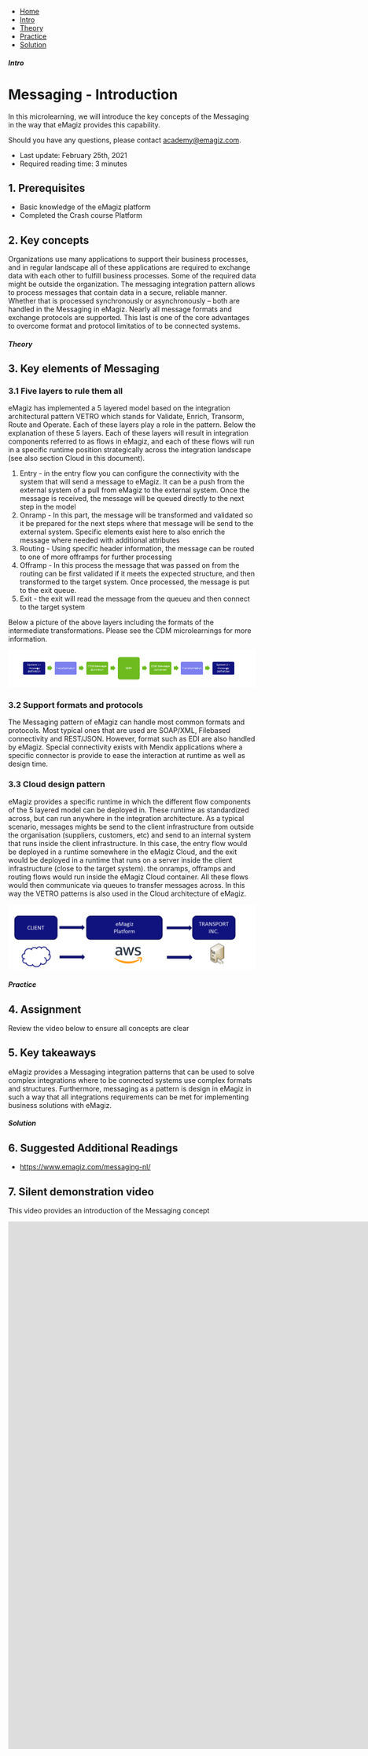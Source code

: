<div class="ez-academy">
	<div class="ez-academy__body">
		<main class="micro-learning">
		<ul class="doc-nav">
			<li class="doc-nav__item"><a href="../../docs/microlearning/crashcourse-messaging-index" class="doc-nav__link">Home</a></li>
			<li class="doc-nav__item"><a href="#intro" class="doc-nav__link">Intro</a></li>
			<li class="doc-nav__item"><a href="#theory" class="doc-nav__link">Theory</a></li>
			<li class="doc-nav__item"><a href="#practice" class="doc-nav__link">Practice</a></li>
			<li class="doc-nav__item"><a href="#solution" class="doc-nav__link">Solution</a></li>
		</ul>

<div class="doc">

##### Intro

# Messaging - Introduction

In this microlearning, we will introduce the key concepts of the Messaging in the way that eMagiz provides this capability.

Should you have any questions, please contact academy@emagiz.com.

- Last update: February 25th, 2021
- Required reading time: 3 minutes

## 1. Prerequisites
- Basic knowledge of the eMagiz platform
- Completed the Crash course Platform

## 2. Key concepts
Organizations use many applications to support their business processes, and in regular landscape all of these applications are required to exchange data with each other to fulfill business processes. Some of the required data might be outside the organization. The messaging integration pattern allows to process messages that contain data in a secure, reliable manner. Whether that is processed synchronously or asynchronously – both are handled in the Messaging in eMagiz. Nearly all message formats and exchange protocols are supported. This last is one of the core advantages to overcome format and protocol limitatios of to be connected systems.

##### Theory

## 3. Key elements of Messaging


### 3.1 Five layers to rule them all
eMagiz has implemented a 5 layered model based on the integration architectural pattern VETRO which stands for Validate, Enrich, Transorm, Route and Operate. Each of these layers play a role in the pattern. Below the explanation of these 5 layers. Each of these layers will result in integration components referred to as flows in eMagiz, and each of these flows will run in a specific runtime position strategically across the integration landscape (see also section Cloud in this document).

1. Entry - in the entry flow you can configure the connectivity with the system that will send a message to eMagiz. It can be a push from the external system of a pull from eMagiz to the external system. Once the message is received, the message will be queued directly to the next step in the model
2. Onramp - In this part, the message will be transformed and validated so it be prepared for the next steps where that message will be send to the external system. Specific elements exist here to also enrich the message where needed with additional attributes
3. Routing - Using specific header information, the message can be routed to one of more offramps for further processing
4. Offramp - In this process the message that was passed on from the routing can be first validated if it meets the expected structure, and then transformed to the target system. Once processed, the message is put to the exit queue.
5. Exit - the exit will read the message from the queueu and then connect to the target system

Below a picture of the above layers including the formats of the intermediate transformations. Please see the CDM microlearnings for more information.

<p align="center"><img src="../../img/microlearning/crashcourse-messaging-introduction-pic1.png"></p> 


### 3.2 Support formats and protocols
The Messaging pattern of eMagiz can handle most common formats and protocols. Most typical ones that are used are SOAP/XML, Filebased connectivity and REST/JSON. However, format such as EDI are also handled by eMagiz. Special connectivity exists with Mendix applications where a specific connector is provide to ease the interaction at runtime as well as design time.

### 3.3 Cloud design pattern
eMagiz provides a specific runtime in which the different flow components of the 5 layered model can be deployed in. These runtime as standardized across, but can run anywhere in the integration architecture. As a typical scenario, messages mights be send to the client infrastructure from outside the organisation (suppliers, customers, etc) and send to an internal system that runs inside the client infrastructure. In this case, the entry flow would be deployed in a runtime somewhere in the eMagiz Cloud, and the exit would be deployed in a runtime that runs on a server inside the client infrastructure (close to the target system). the onramps, offramps and routing flows would run inside the eMagiz Cloud container. All these flows would then communicate via queues to transfer messages across. In this way the VETRO patterns is also used in the Cloud architecture of eMagiz.

<p align="center"><img src="../../img/microlearning/crashcourse-messaging-introduction-pic2.png"></p> 

##### Practice

## 4. Assignment

Review the video below to ensure all concepts are clear

## 5. Key takeaways

eMagiz provides a Messaging integration patterns that can be used to solve complex integrations where to be connected systems use complex formats and structures. Furthermore, messaging as a pattern is design in eMagiz in such a way that all integrations requirements can be met for implementing business solutions with eMagiz. 

##### Solution

## 6. Suggested Additional Readings

- https://www.emagiz.com/messaging-nl/

## 7. Silent demonstration video

This video provides an introduction of the Messaging concept

<iframe width="1907" height="1073" src="https://www.youtube.com/embed/Dy7hDzdE3tI" frameborder="0" allow="accelerometer; autoplay; clipboard-write; encrypted-media; gyroscope; picture-in-picture" allowfullscreen></iframe>

</div>
</main>
</div>
</div>